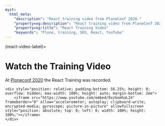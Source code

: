 ```yaml
---
myst:
  html_meta:
    "description": "React training video from PloneConf 2020."
    "property=og:description": "React training video from PloneConf 2020."
    "property=og:title": "React Training Video"
    "keywords": "Plone, training, SEO, React, YouTube"
---
```


(react-video-label)=

# Watch the Training Video

At [Ploneconf 2020](https://2020.ploneconf.org/) the React Training was recorded.

```{raw} html
<div style="position: relative; padding-bottom: 56.25%; height: 0; overflow: hidden; max-width: 100%; height: auto; margin-bottom: 2em">
    <iframe src="https://www.youtube.com/embed/0xzkomhaL24" frameborder="0" allow="accelerometer; autoplay; clipboard-write; encrypted-media; gyroscope; picture-in-picture" allowfullscreen style="position: absolute; top: 0; left: 0; width: 100%; height: 100%;"></iframe>
</div>
```